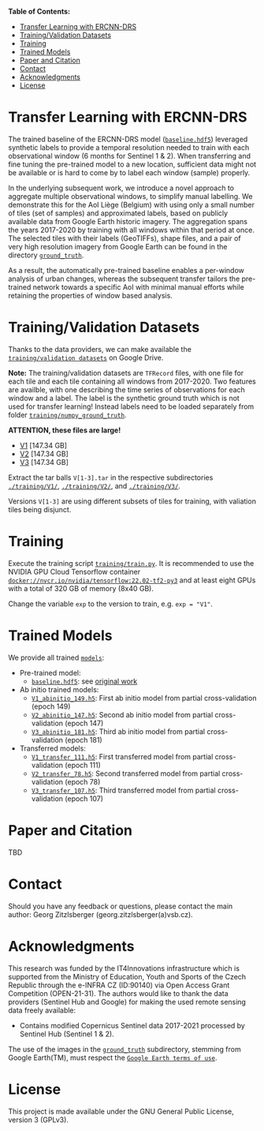 **Table of Contents:**
- [Transfer Learning with ERCNN-DRS](#transfer-learning-with-ercnn-drs)
- [Training/Validation Datasets](#trainingvalidation-datasets)
- [Training](#training)
- [Trained Models](#trained-models)
- [Paper and Citation](#paper-and-citation)
- [Contact](#contact)
- [Acknowledgments](#acknowledgments)
- [License](#license)

# Transfer Learning with ERCNN-DRS
The trained baseline of the ERCNN-DRS model ([`baseline.hdf5`](./models/baseline.hdf5)) leveraged synthetic labels to provide a temporal resolution needed to train with each observational window (6 months for Sentinel 1 & 2). When transferring and fine tuning the pre-trained model to a new location, sufficient data might not be available or is hard to come by to label each window (sample) properly.

In the underlying subsequent work, we introduce a novel approach to aggregate multiple observational windows, to simplify manual labelling. We demonstrate this for the AoI Liège (Belgium) with using only a small number of tiles (set of samples) and approximated labels, based on publicly available data from Google Earth historic imagery. The aggregation spans the years 2017-2020 by training with all windows within that period at once. The selected tiles with their labels (GeoTIFFs), shape files, and a pair of very high resolution imagery from Google Earth can be found in the directory [`ground_truth`](./ground_truth/).

As a result, the automatically pre-trained baseline enables a per-window analysis of urban changes, whereas the subsequent transfer tailors the pre-trained network towards a specific AoI with minimal manual efforts while retaining the properties of window based analysis.

# Training/Validation Datasets
Thanks to the data providers, we can make available the [`training/validation datasets`](https://drive.google.com/drive/folders/1CLTna5fNLTEEWwELK6hXoN5C42yaXvQf?usp=sharing) on Google Drive.

**Note:** The training/validation datasets are `TFRecord` files, with one file for each tile and each tile containing all windows from 2017-2020. Two features are availble, with one describing the time series of observations for each window and a label. The label is the synthetic ground truth which is not used for transfer learning! Instead labels need to be loaded separately from folder [`training/numpy_ground_truth`](./training/numpy_ground_truth/).

**ATTENTION, these files are large!**
- [V1](https://drive.google.com/file/d/1u_bX6VntdRMoQT8VdQ3YrhCaHtBz6Ndt/view?usp=share_link) [147.34 GB]
- [V2](https://drive.google.com/file/d/1vm2yXWLuSyprI1IxZhWKrLl8JgbgPO4E/view?usp=share_link) [147.34 GB]
- [V3](https://drive.google.com/file/d/16EA7ExyyJ-6UT1AYzMThBOF1vXxKmDLD/view?usp=share_link) [147.34 GB]

Extract the tar balls `V[1-3].tar` in the respective subdirectories [`./training/V1/`](./training/V1/), [`./training/V2/`](./training/V2/), and [`./training/V3/`](./training/V3/).

Versions `V[1-3]` are using different subsets of tiles for training, with valiation tiles being disjunct.

# Training
Execute the training script [`training/train.py`](./training/train.py). It is recommended to use the NVIDIA GPU Cloud Tensorflow container [`docker://nvcr.io/nvidia/tensorflow:22.02-tf2-py3`](https://catalog.ngc.nvidia.com/orgs/nvidia/containers/tensorflow) and at least eight GPUs with a total of 320 GB of memory (8x40 GB).

Change the variable `exp` to the version to train, e.g. `exp = "V1"`.

# Trained Models
We provide all trained [`models`](./models/):
- Pre-trained model:
  - [`baseline.hdf5`](./models/baseline.hdf5): see [original work](../)
- Ab initio trained models:
  - [`V1_abinitio_149.h5`](./models/V1_abinitio_149.h5): First ab initio model from partial cross-validation (epoch 149)
  - [`V2_abinitio_147.h5`](./models/V2_abinitio_147.h5): Second ab initio model from partial cross-validation (epoch 147)
  - [`V3_abinitio_181.h5`](./models/V3_abinitio_181.h5): Third ab initio model from partial cross-validation (epoch 181)
- Transferred models:
  - [`V1_transfer_111.h5`](./models/V1_transfer_111.h5): First transferred model from partial cross-validation (epoch 111)
  - [`V2_transfer_78.h5`](./models/V2_transfer_78.h5): Second transferred model from partial cross-validation (epoch 78)
  - [`V3_transfer_107.h5`](./models/V3_transfer_107.h5): Third transferred model from partial cross-validation (epoch 107)


# Paper and Citation
TBD

# Contact
Should you have any feedback or questions, please contact the main author: Georg Zitzlsberger (georg.zitzlsberger(a)vsb.cz).

# Acknowledgments
This research was funded by the IT4Innovations infrastructure which is supported from the Ministry of Education, Youth and Sports of the Czech Republic through the e-INFRA CZ (ID:90140) via Open Access Grant Competition (OPEN-21-31). The authors would like to thank the data providers (Sentinel Hub and Google) for making the used remote sensing data freely available:
- Contains modified Copernicus Sentinel data 2017-2021 processed by Sentinel Hub (Sentinel 1 & 2).

The use of the images in the [`ground_truth`](./ground_truth/) subdirectory, stemming from Google Earth(TM), must respect the [`Google Earth terms of use`](https://about.google/brand-resource-center/products-and-services/geo-guidelines/). 

# License
This project is made available under the GNU General Public License, version 3 (GPLv3).
